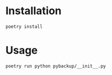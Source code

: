 # Installation

```bash
poetry install
```

# Usage

```bash
poetry run python pybackup/__init__.py
```
